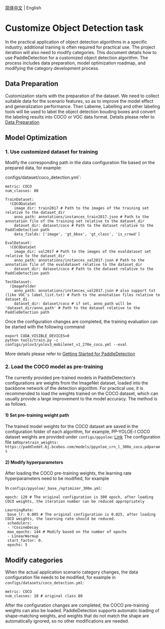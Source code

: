 [简体中文](./detection.md) | English

# Customize Object Detection task

In the practical application of object detection algorithms in a specific industry, additional training is often required for practical use. The project iteration will also need to modify categories. This document details how to use PaddleDetection for a customized object detection algorithm. The process includes data preparation, model optimization roadmap, and modifying the category development process.

## Data Preparation

Customization starts with the preparation of the dataset. We need to collect suitable data for the scenario features, so as to improve the model effect and generalization performance. Then Labeme, LabelImg and other labeling tools will be used to label the object detection bouding boxes and convert the labeling results into COCO or VOC data format. Details please refer to [Data Preparation](../../tutorials/data/PrepareDetDataSet_en.md)

## Model Optimization

### 1. Use customized dataset for training

Modify the corresponding path in the data configuration file based on the prepared data, for example:

configs/dataset/coco_detection.yml`:

```
metric: COCO
num_classes: 80

TrainDataset:
  !COCODataSet
    image_dir: train2017 # Path to the images of the training set relative to the dataset_dir
    anno_path: annotations/instances_train2017.json # Path to the annotation file of the training set relative to the dataset_dir
    dataset_dir: dataset/coco # Path to the dataset relative to the PaddleDetection path
    data_fields: ['image', 'gt_bbox', 'gt_class', 'is_crowd']

EvalDataset:
  !COCODataSet
    image_dir: val2017 # Path to the images of the evaldataset set relative to the dataset_dir
    anno_path: annotations/instances_val2017.json # Path to the annotation file of the evaldataset relative to the dataset_dir
    dataset_dir: dataset/coco # Path to the dataset relative to the PaddleDetection path

TestDataset:
  !ImageFolder
    anno_path: annotations/instances_val2017.json # also support txt (like VOC's label_list.txt) # Path to the annotation files relative to dataset_di.
    dataset_dir: dataset/coco # if set, anno_path will be 'dataset_dir/anno_path' # Path to the dataset relative to the PaddleDetection path
```

Once the configuration changes are completed, the training evaluation can be started with the following command

```
export CUDA_VISIBLE_DEVICES=0
python tools/train.py -c configs/yolov3/yolov3_mobilenet_v1_270e_coco.yml --eval
```

More details please refer to [Getting Started for PaddleDetection](../../tutorials/GETTING_STARTED_cn.md)

###

### 2. Load the COCO model as pre-training

The currently provided pre-trained models in PaddleDetection's configurations are weights from the ImageNet dataset, loaded into the backbone network of the detection algorithm. For practical use, it is recommended to load the weights trained on the COCO dataset, which can usually provide a large improvement to the model accuracy. The method is as follows.

#### 1) Set pre-training weight path

The trained model weights for the COCO dataset are saved in the configuration folder of each algorithm, for example, PP-YOLOE-l COCO dataset weights are provided under `configs/ppyoloe`: [Link](https://paddledet.bj.bcebos.com/models/ppyoloe_crn_l_300e_coco.pdparams) The configuration file sets`pretrain_weights: https://paddledet.bj.bcebos.com/models/ppyoloe_crn_l_300e_coco.pdparams`

#### 2) Modify hyperparameters

After loading the COCO pre-training weights, the learning rate hyperparameters need to be modified, for example

In `configs/ppyoloe/_base_/optimizer_300e.yml`:

```
epoch: 120 # The original configuration is 300 epoch, after loading COCO weights, the iteration number can be reduced appropriately

LearningRate:
 base_lr: 0.005 # The original configuration is 0.025, after loading COCO weights, the learning rate should be reduced.
 schedulers:
 - !CosineDecay
 max_epochs: 144 # Modify based on the number of epochs
 - LinearWarmup
 start_factor: 0.
 epochs: 5
```

## Modify categories

When the actual application scenario category changes, the data configuration file needs to be modified, for example in `configs/datasets/coco_detection.yml`:

```
metric: COCO
num_classes: 10 # original class 80
```

After the configuration changes are completed, the COCO pre-training weights can also be loaded. PaddleDetection supports automatic loading of shape-matching weights, and weights that do not match the shape are automatically ignored, so no other modifications are needed.
